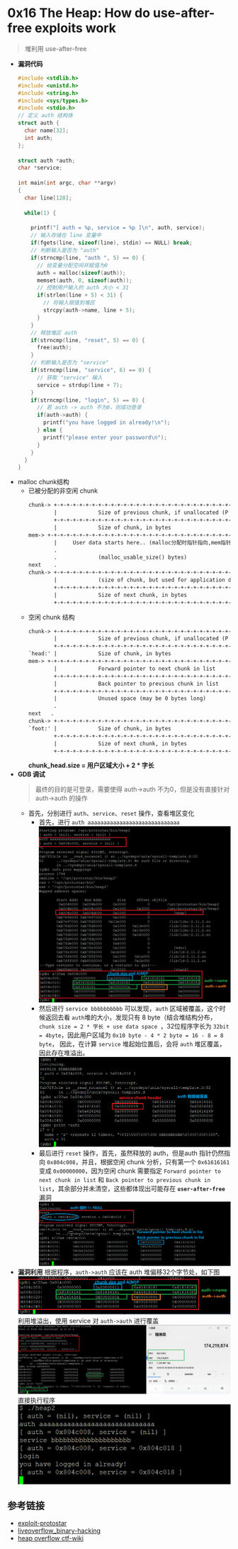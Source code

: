 # 0x16 The Heap: How do use-after-free exploits work
> 堆利用 use-after-free 
- **漏洞代码**
  ```c
  #include <stdlib.h>
  #include <unistd.h>
  #include <string.h>
  #include <sys/types.h>
  #include <stdio.h>
  // 定义 auth 结构体
  struct auth {
    char name[32];
    int auth;
  };

  struct auth *auth;
  char *service;

  int main(int argc, char **argv)
  {
    char line[128];

    while(1) {
  
      printf("[ auth = %p, service = %p ]\n", auth, service);
      // 输入存储在 line 变量中
      if(fgets(line, sizeof(line), stdin) == NULL) break;
      // 判断输入是否为 "auth"     
      if(strncmp(line, "auth ", 5) == 0) {
        // 给变量分配空间并赋值为0
        auth = malloc(sizeof(auth));
        memset(auth, 0, sizeof(auth));
        // 控制用户输入的 auth 大小 < 31
        if(strlen(line + 5) < 31) {
          // 将输入赋值到堆区
          strcpy(auth->name, line + 5);
        }
      }
      // 释放堆区 auth 
      if(strncmp(line, "reset", 5) == 0) {
        free(auth);
      }
      // 判断输入是否为 "service"
      if(strncmp(line, "service", 6) == 0) {
        // 获取 "service" 输入
        service = strdup(line + 7);
      }
      if(strncmp(line, "login", 5) == 0) {
        // 若 auth -> auth 不为0，则成功登录
        if(auth->auth) {
          printf("you have logged in already!\n");
        } else {
          printf("please enter your password\n");
        }
      }
    }
  }
  ```
- malloc chunk结构
  - 已被分配的非空闲 chunk
      ```txt
      chunk-> +-+-+-+-+-+-+-+-+-+-+-+-+-+-+-+-+-+-+-+-+-+-+-+-+-+-+-+-+-+-+-+-+
              |             Size of previous chunk, if unallocated (P clear)  |
              +-+-+-+-+-+-+-+-+-+-+-+-+-+-+-+-+-+-+-+-+-+-+-+-+-+-+-+-+-+-+-+-+
              |             Size of chunk, in bytes                     |A|M|P|
      mem-> +-+-+-+-+-+-+-+-+-+-+-+-+-+-+-+-+-+-+-+-+-+-+-+-+-+-+-+-+-+-+-+-+
              |     User data starts here.. (malloc分配时指针指向,mem指针)     |
              .                                                               .
              .             (malloc_usable_size() bytes)                      .
      next    .                                                               |
      chunk-> +-+-+-+-+-+-+-+-+-+-+-+-+-+-+-+-+-+-+-+-+-+-+-+-+-+-+-+-+-+-+-+-+
              |             (size of chunk, but used for application data)    |
              +-+-+-+-+-+-+-+-+-+-+-+-+-+-+-+-+-+-+-+-+-+-+-+-+-+-+-+-+-+-+-+-+
              |             Size of next chunk, in bytes                |A|0|1|
              +-+-+-+-+-+-+-+-+-+-+-+-+-+-+-+-+-+-+-+-+-+-+-+-+-+-+-+-+-+-+-+-+
      ```
  - 空闲 chunk 结构
      ```txt
      chunk-> +-+-+-+-+-+-+-+-+-+-+-+-+-+-+-+-+-+-+-+-+-+-+-+-+-+-+-+-+-+-+-+-+
              |             Size of previous chunk, if unallocated (P clear)  |
              +-+-+-+-+-+-+-+-+-+-+-+-+-+-+-+-+-+-+-+-+-+-+-+-+-+-+-+-+-+-+-+-+
      `head:' |             Size of chunk, in bytes                     |A|0|P|
      mem-> +-+-+-+-+-+-+-+-+-+-+-+-+-+-+-+-+-+-+-+-+-+-+-+-+-+-+-+-+-+-+-+-+
              |             Forward pointer to next chunk in list             |
              +-+-+-+-+-+-+-+-+-+-+-+-+-+-+-+-+-+-+-+-+-+-+-+-+-+-+-+-+-+-+-+-+
              |             Back pointer to previous chunk in list            |
              +-+-+-+-+-+-+-+-+-+-+-+-+-+-+-+-+-+-+-+-+-+-+-+-+-+-+-+-+-+-+-+-+
              |             Unused space (may be 0 bytes long)                .
              .                                                               .
      next   .                                                               |
      chunk-> +-+-+-+-+-+-+-+-+-+-+-+-+-+-+-+-+-+-+-+-+-+-+-+-+-+-+-+-+-+-+-+-+
      `foot:' |             Size of chunk, in bytes                           |
              +-+-+-+-+-+-+-+-+-+-+-+-+-+-+-+-+-+-+-+-+-+-+-+-+-+-+-+-+-+-+-+-+
              |             Size of next chunk, in bytes                |A|0|0|
              +-+-+-+-+-+-+-+-+-+-+-+-+-+-+-+-+-+-+-+-+-+-+-+-+-+-+-+-+-+-+-+-+
      ```
    **chunk_head.size = 用户区域大小 + 2 * 字长**
- **GDB 调试**
  > 最终的目的是可登录，需要使得 auth->auth 不为0，但是没有直接针对 auth->auth 的操作
  - 首先，分别进行 `auth`、`service`、`reset` 操作，查看堆区变化
    - 首先，进行 ```auth aaaaaaaaaaaaaaaaaaaaaaaaaaaaa``` 
      ![](img/堆区_auth.PNG)
    - 然后进行 ```service bbbbbbbbbb```
      可以发现，`auth` 区域被覆盖，这个时候返回去看 `auth`堆的大小，发现只有 8 byte（结合堆结构分布，`chunk size = 2 * 字长 + use data space `，32位程序字长为 `32bit = 4byte`，因此用户区域为 `0x10 byte - 4 * 2 byte = 16 - 8 = 8 byte`， 因此，在计算 `service` 堆起始位置后，会将 `auth` 堆区覆盖，因此存在堆溢出。
      ![](img/堆区_service.PNG)
    - 最后进行 `reset` 操作，首先，虽然释放的 auth，但是auth 指针仍然指向 `0x804c008`，并且，根据空闲 chunk 分析，只有第一个 `0x61616161` 变成 `0x00000000`，因为空闲 chunk 需要指定 `Forward pointer to next chunk in list` 和 `Back pointer to previous chunk in list`，其余部分并未清空，这些都体现出可能存在 **`user-after-free`** 漏洞
      ![](img/堆区_reset.PNG)
- **漏洞利用**
  根据程序，`auth->auth` 应该在 auth 堆偏移32个字节处，如下图
  ![](img/堆区_auth_1.PNG)
  利用堆溢出，使用 service 对 `auth->auth` 进行覆盖
  ![](img/漏洞利用.PNG)
  直接执行程序
  ![](img/漏洞利用成功.PNG)
## 参考链接
- [exploit-protostar](https://exploit.education/protostar/) 
- [liveoverflow_binary-hacking](https://www.youtube.com/channel/UClcE-kVhqyiHCcjYwcpfj9w)
- [heap overflow ctf-wiki](https://ctf-wiki.org/pwn/linux/user-mode/heap/ptmalloc2/heapoverflow-basic/)